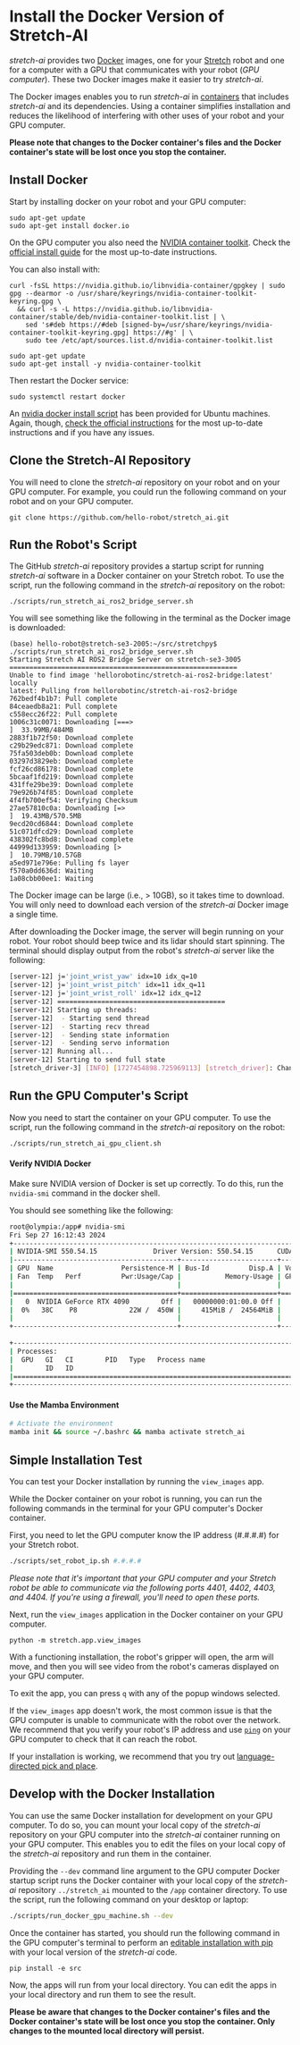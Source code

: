 # Install the Docker Version of Stretch-AI

*stretch-ai* provides two [Docker](<https://en.wikipedia.org/wiki/Docker_(software)>) images, one for your [Stretch](https://hello-robot.com/stretch-3-product) robot and one for a computer with a GPU that communicates with your robot (*GPU computer*). These two Docker images make it easier to try *stretch-ai*.

The Docker images enables you to run *stretch-ai* in [containers](<https://en.wikipedia.org/wiki/Containerization_(computing)>) that includes *stretch-ai* and its dependencies. Using a container simplifies installation and reduces the likelihood of interfering with other uses of your robot and your GPU computer.

**Please note that changes to the Docker container's files and the Docker container's state will be lost once you stop the container.**

## Install Docker

Start by installing docker on your robot and your GPU computer:

```
sudo apt-get update
sudo apt-get install docker.io
```

On the GPU computer you also need the [NVIDIA container toolkit](https://docs.nvidia.com/datacenter/cloud-native/container-toolkit/latest/install-guide.html). Check the [official install guide](https://docs.nvidia.com/datacenter/cloud-native/container-toolkit/latest/install-guide.html) for the most up-to-date instructions.

You can also install with:

```
curl -fsSL https://nvidia.github.io/libnvidia-container/gpgkey | sudo gpg --dearmor -o /usr/share/keyrings/nvidia-container-toolkit-keyring.gpg \
  && curl -s -L https://nvidia.github.io/libnvidia-container/stable/deb/nvidia-container-toolkit.list | \
    sed 's#deb https://#deb [signed-by=/usr/share/keyrings/nvidia-container-toolkit-keyring.gpg] https://#g' | \
    sudo tee /etc/apt/sources.list.d/nvidia-container-toolkit.list

sudo apt-get update
sudo apt-get install -y nvidia-container-toolkit
```

Then restart the Docker service:

```
sudo systemctl restart docker
```

An [nvidia docker install script](scripts/install_nvidia_container_toolkit.sh) has been provided for Ubuntu machines. Again, though, [check the official instructions](https://docs.nvidia.com/datacenter/cloud-native/container-toolkit/latest/install-guide.html) for the most up-to-date instructions and if you have any issues.

## Clone the Stretch-AI Repository

You will need to clone the *stretch-ai* repository on your robot and on your GPU computer. For example, you could run the following command on your robot and on your GPU computer.

```
git clone https://github.com/hello-robot/stretch_ai.git
```

## Run the Robot's Script

The GitHub *stretch-ai* repository provides a startup script for running *stretch-ai* software in a Docker container on your Stretch robot. To use the script, run the following command in the *stretch-ai* repository on the robot:

```
./scripts/run_stretch_ai_ros2_bridge_server.sh
```

You will see something like the following in the terminal as the Docker image is downloaded:

```
(base) hello-robot@stretch-se3-2005:~/src/stretchpy$ ./scripts/run_stretch_ai_ros2_bridge_server.sh 
Starting Stretch AI ROS2 Bridge Server on stretch-se3-3005
=========================================================
Unable to find image 'hellorobotinc/stretch-ai-ros2-bridge:latest' locally
latest: Pulling from hellorobotinc/stretch-ai-ros2-bridge
762bedf4b1b7: Pull complete                                         
84ceaedb8a21: Pull complete                                         
c558ecc26f22: Pull complete                                         
1006c31c0071: Downloading [===>                                               ]  33.99MB/484MB
2883f1b72f50: Download complete                                     
c29b29edc871: Download complete                                     
75fa503deb0b: Download complete                                     
03297d3829eb: Download complete 
fcf26cd86178: Download complete 
5bcaaf1fd219: Download complete 
431ffe29be39: Download complete 
79e926b74f85: Download complete 
4f4fb700ef54: Verifying Checksum 
27ae57810c0a: Downloading [=>                                                 ]  19.43MB/570.5MB
9ecd20cd6844: Download complete 
51c071dfcd29: Download complete 
438302fc8bd8: Download complete 
44999d133959: Downloading [>                                                  ]  10.79MB/10.57GB
a5ed971e796e: Pulling fs layer                                      
f570a0dd636d: Waiting                                               
1a08cbb00ee1: Waiting                                               
```

The Docker image can be large (i.e., > 10GB), so it takes time to download. You will only need to download each version of the *stretch-ai* Docker image a single time.

After downloading the Docker image, the server will begin running on your robot. Your robot should beep twice and its lidar should start spinning. The terminal should display output from the robot's *stretch-ai* server like the following:

```bash
[server-12] j='joint_wrist_yaw' idx=10 idx_q=10
[server-12] j='joint_wrist_pitch' idx=11 idx_q=11
[server-12] j='joint_wrist_roll' idx=12 idx_q=12
[server-12] ==========================================
[server-12] Starting up threads:                                    
[server-12]  - Starting send thread
[server-12]  - Starting recv thread
[server-12]  - Sending state information
[server-12]  - Sending servo information
[server-12] Running all...                                          
[server-12] Starting to send full state
[stretch_driver-3] [INFO] [1727454898.725969113] [stretch_driver]: Changed to mode = position
```

## Run the GPU Computer's Script

Now you need to start the container on your GPU computer. To use the script, run the following command in the *stretch-ai* repository on the robot:

```bash
./scripts/run_stretch_ai_gpu_client.sh
```

#### Verify NVIDIA Docker

Make sure NVIDIA version of Docker is set up correctly. To do this, run the `nvidia-smi` command in the docker shell.

You should see something like the following:

```bash
root@olympia:/app# nvidia-smi
Fri Sep 27 16:12:43 2024       
+-----------------------------------------------------------------------------------------+
| NVIDIA-SMI 550.54.15              Driver Version: 550.54.15      CUDA Version: 12.4     |
|-----------------------------------------+------------------------+----------------------+
| GPU  Name                 Persistence-M | Bus-Id          Disp.A | Volatile Uncorr. ECC |
| Fan  Temp   Perf          Pwr:Usage/Cap |           Memory-Usage | GPU-Util  Compute M. |
|                                         |                        |               MIG M. |
|=========================================+========================+======================|
|   0  NVIDIA GeForce RTX 4090        Off |   00000000:01:00.0 Off |                  Off |
|  0%   38C    P8             22W /  450W |     415MiB /  24564MiB |      0%      Default |
|                                         |                        |                  N/A |
+-----------------------------------------+------------------------+----------------------+
                                                                                         
+-----------------------------------------------------------------------------------------+
| Processes:                                                                              |
|  GPU   GI   CI        PID   Type   Process name                              GPU Memory |
|        ID   ID                                                               Usage      |
|=========================================================================================|
+-----------------------------------------------------------------------------------------+
```

#### Use the Mamba Environment

```bash
# Activate the environment
mamba init && source ~/.bashrc && mamba activate stretch_ai
```

## Simple Installation Test

You can test your Docker installation by running the `view_images` app.

While the Docker container on your robot is running, you can run the following commands in the terminal for your GPU computer's Docker container.

First, you need to let the GPU computer know the IP address (#.#.#.#) for your Stretch robot.

```bash
./scripts/set_robot_ip.sh #.#.#.#
```

*Please note that it's important that your GPU computer and your Stretch robot be able to communicate via the following ports 4401, 4402, 4403, and 4404. If you're using a firewall, you'll need to open these ports.*

Next, run the `view_images` application in the Docker container on your GPU computer.

```
python -m stretch.app.view_images
```

With a functioning installation, the robot's gripper will open, the arm will move, and then you will see video from the robot's cameras displayed on your GPU computer.

To exit the app, you can press `q` with any of the popup windows selected.

If the `view_images` app doesn't work, the most common issue is that the GPU computer is unable to communicate with the robot over the network. We recommend that you verify your robot's IP address and use [`ping`](<https://en.wikipedia.org/wiki/Ping_(networking_utility)>) on your GPU computer to check that it can reach the robot.

If your installation is working, we recommend that you try out [language-directed pick and place](https://github.com/hello-robot/stretch_ai/tree/feature/documentation?tab=readme-ov-file#language-directed-pick-and-place).

## Develop with the Docker Installation

You can use the same Docker installation for development on your GPU computer. To do so, you can mount your local copy of the *stretch-ai* repository on your GPU computer into the *stretch-ai* container running on your GPU computer. This enables you to edit the files on your local copy of the *stretch-ai* repository and run them in the container.

Providing the `--dev` command line argument to the GPU computer Docker startup script runs the Docker container with your local copy of the *stretch-ai* repository `../stretch_ai` mounted to the `/app` container directory. To use the script, run the following command on your desktop or laptop:

```bash
./scripts/run_docker_gpu_machine.sh --dev
```

Once the container has started, you should run the following command in the GPU computer's terminal to perform an [editable installation with pip](https://pip.pypa.io/en/stable/topics/local-project-installs/#editable-installs) with your local version of the *stretch-ai* code.

```
pip install -e src
```

Now, the apps will run from your local directory. You can edit the apps in your local directory and run them to see the result.

**Please be aware that changes to the Docker container's files and the Docker container's state will be lost once you stop the container. Only changes to the mounted local directory will persist.**

